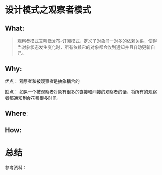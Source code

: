 # 设计模式之观察者模式
## What:

>观察者模式又叫做发布-订阅模式，定义了对象间一对多的依赖关系，使得当对象状态发生变化时，所有依赖它的对象都会收到通知并且自动更新自己。


## Why:
优点：
观察者和被观察者是抽象耦合的

缺点：
如果一个被观察者对象有很多的直接和间接的观察者的话，将所有的观察者都通知到会花费很多时间。


## Where:


## How:



# 总结

参考资料：